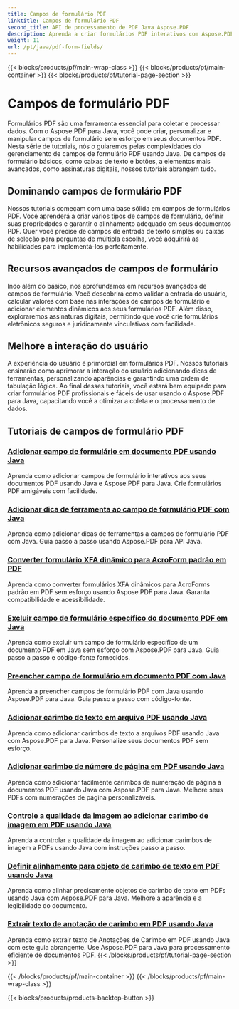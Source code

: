```yaml
---
title: Campos de formulário PDF
linktitle: Campos de formulário PDF
second_title: API de processamento de PDF Java Aspose.PDF
description: Aprenda a criar formulários PDF interativos com Aspose.PDF para Java. Tutoriais abrangentes para manipulação eficiente de campos de formulário.
weight: 11
url: /pt/java/pdf-form-fields/
---
```


{{< blocks/products/pf/main-wrap-class >}}
{{< blocks/products/pf/main-container >}}
{{< blocks/products/pf/tutorial-page-section >}}

# Campos de formulário PDF


Formulários PDF são uma ferramenta essencial para coletar e processar dados. Com o Aspose.PDF para Java, você pode criar, personalizar e manipular campos de formulário sem esforço em seus documentos PDF. Nesta série de tutoriais, nós o guiaremos pelas complexidades do gerenciamento de campos de formulário PDF usando Java. De campos de formulário básicos, como caixas de texto e botões, a elementos mais avançados, como assinaturas digitais, nossos tutoriais abrangem tudo.

## Dominando campos de formulário PDF

Nossos tutoriais começam com uma base sólida em campos de formulários PDF. Você aprenderá a criar vários tipos de campos de formulário, definir suas propriedades e garantir o alinhamento adequado em seus documentos PDF. Quer você precise de campos de entrada de texto simples ou caixas de seleção para perguntas de múltipla escolha, você adquirirá as habilidades para implementá-los perfeitamente.

## Recursos avançados de campos de formulário

Indo além do básico, nos aprofundamos em recursos avançados de campos de formulário. Você descobrirá como validar a entrada do usuário, calcular valores com base nas interações de campos de formulário e adicionar elementos dinâmicos aos seus formulários PDF. Além disso, exploraremos assinaturas digitais, permitindo que você crie formulários eletrônicos seguros e juridicamente vinculativos com facilidade.

## Melhore a interação do usuário

A experiência do usuário é primordial em formulários PDF. Nossos tutoriais ensinarão como aprimorar a interação do usuário adicionando dicas de ferramentas, personalizando aparências e garantindo uma ordem de tabulação lógica. Ao final desses tutoriais, você estará bem equipado para criar formulários PDF profissionais e fáceis de usar usando o Aspose.PDF para Java, capacitando você a otimizar a coleta e o processamento de dados.

## Tutoriais de campos de formulário PDF
### [Adicionar campo de formulário em documento PDF usando Java](./add-form-field-in-pdf-document-using-java/)
Aprenda como adicionar campos de formulário interativos aos seus documentos PDF usando Java e Aspose.PDF para Java. Crie formulários PDF amigáveis com facilidade.
### [Adicionar dica de ferramenta ao campo de formulário PDF com Java](./add-tooltip-to-pdf-form-field-with-java/)
Aprenda como adicionar dicas de ferramentas a campos de formulário PDF com Java. Guia passo a passo usando Aspose.PDF para API Java.
### [Converter formulário XFA dinâmico para AcroForm padrão em PDF](./convert-dynamic-xfa-form-to-standard-acroform-in-pdf/)
Aprenda como converter formulários XFA dinâmicos para AcroForms padrão em PDF sem esforço usando Aspose.PDF para Java. Garanta compatibilidade e acessibilidade.
### [Excluir campo de formulário específico do documento PDF em Java](./delete-particular-form-field-from-pdf-document-in-java/)
Aprenda como excluir um campo de formulário específico de um documento PDF em Java sem esforço com Aspose.PDF para Java. Guia passo a passo e código-fonte fornecidos.
### [Preencher campo de formulário em documento PDF com Java](./fill-form-field-in-pdf-document-with-java/)
Aprenda a preencher campos de formulário PDF com Java usando Aspose.PDF para Java. Guia passo a passo com código-fonte.
### [Adicionar carimbo de texto em arquivo PDF usando Java](./adding-text-stamp-in-pdf-file-using-java/)
Aprenda como adicionar carimbos de texto a arquivos PDF usando Java com Aspose.PDF para Java. Personalize seus documentos PDF sem esforço.
### [Adicionar carimbo de número de página em PDF usando Java](./add-page-number-stamp-in-pdf-using-java/)
Aprenda como adicionar facilmente carimbos de numeração de página a documentos PDF usando Java com Aspose.PDF para Java. Melhore seus PDFs com numerações de página personalizáveis.
### [Controle a qualidade da imagem ao adicionar carimbo de imagem em PDF usando Java](./control-image-quality-when-adding-image-stamp-in-pdf-using-java/)
Aprenda a controlar a qualidade da imagem ao adicionar carimbos de imagem a PDFs usando Java com instruções passo a passo.
### [Definir alinhamento para objeto de carimbo de texto em PDF usando Java](./define-alignment-for-text-stamp-object-in-pdf-using-java/)
Aprenda como alinhar precisamente objetos de carimbo de texto em PDFs usando Java com Aspose.PDF para Java. Melhore a aparência e a legibilidade do documento.
### [Extrair texto de anotação de carimbo em PDF usando Java](./extract-text-from-stamp-annotation-in-pdf-using-java/)
Aprenda como extrair texto de Anotações de Carimbo em PDF usando Java com este guia abrangente. Use Aspose.PDF para Java para processamento eficiente de documentos PDF.
{{< /blocks/products/pf/tutorial-page-section >}}

{{< /blocks/products/pf/main-container >}}
{{< /blocks/products/pf/main-wrap-class >}}

{{< blocks/products/products-backtop-button >}}
